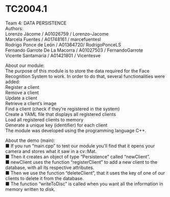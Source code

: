 # TC2004.1
Team 4: DATA PERSISTENCE  
Authors:  
Lorenzo Jácome / A01026759 / Lorenzo-Jacome  
Marcela Fuentes / A01748161 / marcefuentesl  
Rodrigo Ponce de León / A01364720/ RodrigoPonceLS  
Fernando Garrote De La Macorra / A01027503 / FernandoGarrote  
Vicente Santamaría / A01421801 / Vicentesve  
  
About our module:  
The purpose of this module is to store the data required for the Face Recognition System to work. In order to do that, several functionalities were added:  
Register a client  
Remove a client  
Update a client  
Retrieve a client’s image  
Find a client (check if they’re registered in the system)  
Create a YAML file that displays all registered clients  
Load all registered clients to memory  
Generate a unique key (identifier) for each client  
The module was developed using the programming language C++.  
  
About the demo (main):  
■ If you run “main.cpp” to test our module you’ll find that it opens your camera and stores what it saw in a cv::Mat.  
■ Then it creates an object of type “Persistence” called “newClient”.   
■ newClient uses the function “registerClient” to add a new client to the database, with all its respective attributes.  
■ Then we use the function “deleteClient”, that it uses the key of one of our clients to delete it from the database.  
■ The function “writeToDisc” is called when you want all the information in memory written to disk.   
